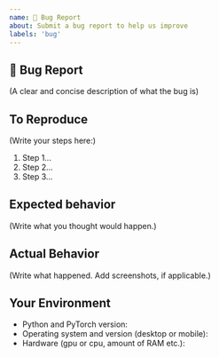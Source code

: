 ```yaml
---
name: 🐛 Bug Report
about: Submit a bug report to help us improve
labels: 'bug'
---
```


## 🐛 Bug Report

(A clear and concise description of what the bug is)

## To Reproduce

(Write your steps here:)

1. Step 1...
1. Step 2...
1. Step 3...

## Expected behavior

(Write what you thought would happen.)

## Actual Behavior

(Write what happened. Add screenshots, if applicable.)

## Your Environment

<!-- Include as many relevant details about the environment you experienced the bug in -->

- Python and PyTorch version:
- Operating system and version (desktop or mobile):
- Hardware (gpu or cpu, amount of RAM etc.):
